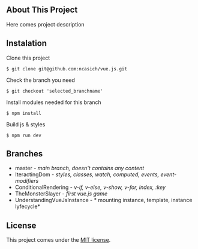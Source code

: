 ## About This Project

Here comes project description

## Instalation

Clone this project
```
$ git clone git@github.com:ncasich/vue.js.git
```
Check the branch you need
```
$ git checkout 'selected_branchname'
```
Install modules needed for this branch
```
$ npm install
```
Build js & styles
```
$ npm run dev
```
## Branches

 * master - *main branch, doesn't contains any content*
 * IteractingDom - *styles, classes, watch, computed, events, event-modifiers*
 * ConditionalRendering - *v-if, v-else, v-show, v-for, index, :key*
 * TheMonsterSlayer - *first vue.js game*
 * UnderstandingVueJsInstance - * mounting instance, template, instance lyfecycle*
 
## License

This project comes under the [MIT license](http://opensource.org/licenses/MIT).


